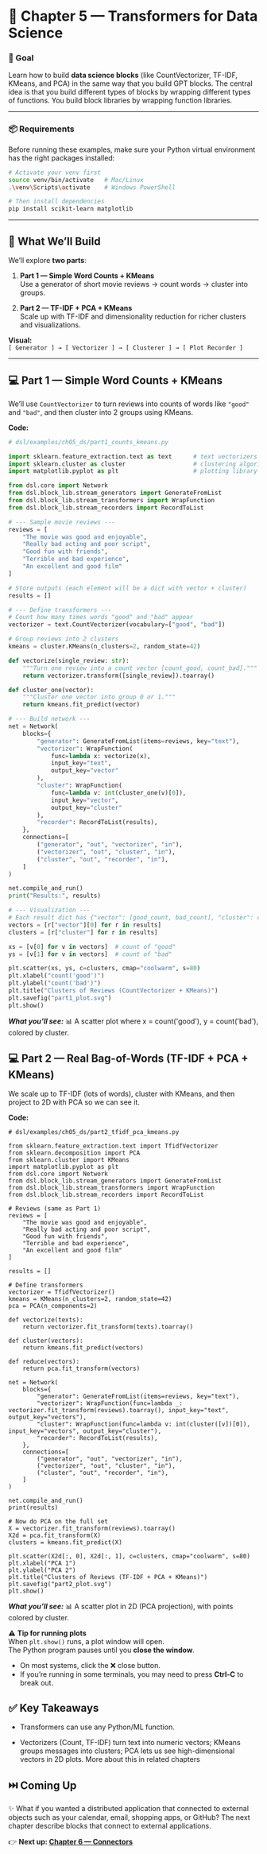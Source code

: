 # 🧩 Chapter 5 — Transformers for Data Science

### 🎯 Goal
Learn how to build **data science blocks** (like CountVectorizer, TF-IDF, KMeans, and PCA) in the same way that you build GPT blocks. The central idea is that you build different types of blocks by wrapping different types of functions. You build block libraries by wrapping function libraries.

---

### 📦 Requirements

Before running these examples, make sure your Python virtual environment has the right packages installed:

```bash
# Activate your venv first
source venv/bin/activate   # Mac/Linux
.\venv\Scripts\activate    # Windows PowerShell

# Then install dependencies
pip install scikit-learn matplotlib
```

---

## 📍 What We’ll Build

We’ll explore **two parts**:

1. **Part 1 — Simple Word Counts + KMeans**  
   Use a generator of short movie reviews → count words → cluster into groups.

2. **Part 2 — TF-IDF + PCA + KMeans**  
   Scale up with TF-IDF and dimensionality reduction for richer clusters and visualizations.

**Visual:**  
`[ Generator ] → [ Vectorizer ] → [ Clusterer ] → [ Plot Recorder ]`

---

## 💻 Part 1 — Simple Word Counts + KMeans

We’ll use `CountVectorizer` to turn reviews into counts of words like `"good"` and `"bad"`, and then cluster into 2 groups using KMeans.  

**Code:**  
```python
# dsl/examples/ch05_ds/part1_counts_kmeans.py

import sklearn.feature_extraction.text as text      # text vectorizers live here
import sklearn.cluster as cluster                   # clustering algorithms live here
import matplotlib.pyplot as plt                     # plotting library

from dsl.core import Network
from dsl.block_lib.stream_generators import GenerateFromList
from dsl.block_lib.stream_transformers import WrapFunction
from dsl.block_lib.stream_recorders import RecordToList

# --- Sample movie reviews ---
reviews = [
    "The movie was good and enjoyable",
    "Really bad acting and poor script",
    "Good fun with friends",
    "Terrible and bad experience",
    "An excellent and good film"
]

# Store outputs (each element will be a dict with vector + cluster)
results = []

# --- Define transformers ---
# Count how many times words "good" and "bad" appear
vectorizer = text.CountVectorizer(vocabulary=["good", "bad"])

# Group reviews into 2 clusters
kmeans = cluster.KMeans(n_clusters=2, random_state=42)

def vectorize(single_review: str):
    """Turn one review into a count vector [count_good, count_bad]."""
    return vectorizer.transform([single_review]).toarray()

def cluster_one(vector):
    """Cluster one vector into group 0 or 1."""
    return kmeans.fit_predict(vector)

# --- Build network ---
net = Network(
    blocks={
        "generator": GenerateFromList(items=reviews, key="text"),
        "vectorizer": WrapFunction(
            func=lambda x: vectorize(x),
            input_key="text",
            output_key="vector"
        ),
        "cluster": WrapFunction(
            func=lambda v: int(cluster_one(v)[0]),
            input_key="vector",
            output_key="cluster"
        ),
        "recorder": RecordToList(results),
    },
    connections=[
        ("generator", "out", "vectorizer", "in"),
        ("vectorizer", "out", "cluster", "in"),
        ("cluster", "out", "recorder", "in"),
    ]
)

net.compile_and_run()
print("Results:", results)

# --- Visualization ---
# Each result dict has {"vector": [good_count, bad_count], "cluster": c}
vectors = [r["vector"][0] for r in results]
clusters = [r["cluster"] for r in results]

xs = [v[0] for v in vectors]  # count of "good"
ys = [v[1] for v in vectors]  # count of "bad"

plt.scatter(xs, ys, c=clusters, cmap="coolwarm", s=80)
plt.xlabel("count('good')")
plt.ylabel("count('bad')")
plt.title("Clusters of Reviews (CountVectorizer + KMeans)")
plt.savefig("part1_plot.svg")
plt.show()
```

***What you’ll see:***
📊 A scatter plot where x = count('good'), y = count('bad'), colored by cluster.

## 💻 Part 2 — Real Bag-of-Words (TF-IDF + PCA + KMeans)

We scale up to TF-IDF (lots of words), cluster with KMeans, and then project to 2D with PCA so we can see it.

**Code:**
```
# dsl/examples/ch05_ds/part2_tfidf_pca_kmeans.py

from sklearn.feature_extraction.text import TfidfVectorizer
from sklearn.decomposition import PCA
from sklearn.cluster import KMeans
import matplotlib.pyplot as plt
from dsl.core import Network
from dsl.block_lib.stream_generators import GenerateFromList
from dsl.block_lib.stream_transformers import WrapFunction
from dsl.block_lib.stream_recorders import RecordToList

# Reviews (same as Part 1)
reviews = [
    "The movie was good and enjoyable",
    "Really bad acting and poor script",
    "Good fun with friends",
    "Terrible and bad experience",
    "An excellent and good film"
]

results = []

# Define transformers
vectorizer = TfidfVectorizer()
kmeans = KMeans(n_clusters=2, random_state=42)
pca = PCA(n_components=2)

def vectorize(texts):
    return vectorizer.fit_transform(texts).toarray()

def cluster(vectors):
    return kmeans.fit_predict(vectors)

def reduce(vectors):
    return pca.fit_transform(vectors)

net = Network(
    blocks={
        "generator": GenerateFromList(items=reviews, key="text"),
        "vectorizer": WrapFunction(func=lambda _: vectorizer.fit_transform(reviews).toarray(), input_key="text", output_key="vectors"),
        "cluster": WrapFunction(func=lambda v: int(cluster([v])[0]), input_key="vectors", output_key="cluster"),
        "recorder": RecordToList(results),
    },
    connections=[
        ("generator", "out", "vectorizer", "in"),
        ("vectorizer", "out", "cluster", "in"),
        ("cluster", "out", "recorder", "in"),
    ]
)

net.compile_and_run()
print(results)

# Now do PCA on the full set
X = vectorizer.fit_transform(reviews).toarray()
X2d = pca.fit_transform(X)
clusters = kmeans.fit_predict(X)

plt.scatter(X2d[:, 0], X2d[:, 1], c=clusters, cmap="coolwarm", s=80)
plt.xlabel("PCA 1")
plt.ylabel("PCA 2")
plt.title("Clusters of Reviews (TF-IDF + PCA + KMeans)")
plt.savefig("part2_plot.svg")
plt.show()
```

***What you’ll see:***
📊 A scatter plot in 2D (PCA projection), with points colored by cluster.

⚠️ **Tip for running plots**  
When `plt.show()` runs, a plot window will open.  
The Python program pauses until you **close the window**.  
- On most systems, click the ❌ close button.  
- If you’re running in some terminals, you may need to press **Ctrl-C** to break out.  


## ✅ Key Takeaways
- Transformers can use any Python/ML function.

- Vectorizers (Count, TF-IDF) turn text into numeric vectors; KMeans groups messages into clusters; PCA lets us see high-dimensional vectors in 2D plots. More about this in related chapters

## ⏭️ Coming Up
✨ What if you wanted a distributed application that connected to external objects such as your calendar, email, shopping apps, or GitHub? The next chapter describe blocks that connect to external applications.

👉 **Next up: [Chapter 6 — Connectors](../ch06_git/README.md)**